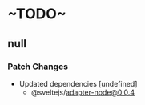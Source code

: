 # ~TODO~

## null
### Patch Changes

- Updated dependencies [undefined]
  - @sveltejs/adapter-node@0.0.4
